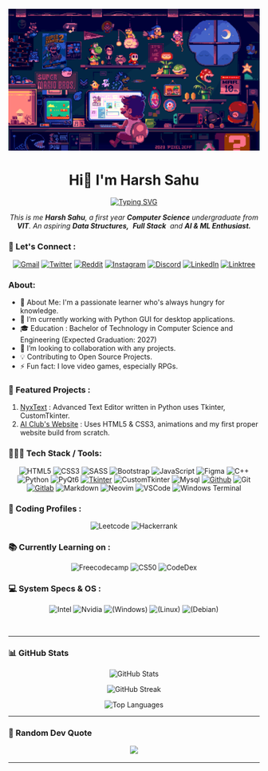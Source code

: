 ![MasterHead](assets/mario.gif)
<h1 align="center">Hi👋 I'm Harsh Sahu</h1>
<p align="center">
<a href="https://git.io/typing-svg"><img src="https://readme-typing-svg.herokuapp.com?font=Fira+Code&pause=1000&center=true&vCenter=true&random=false&width=600&lines=Computer+Science+Undergraduate;Technology+Connoisseur;Aspiring+AI+and+ML+Engineer;Learning+Fullstack+Development" alt="Typing SVG" /></a>

</p>
<p align="center">
<em>
    This is me <b>Harsh Sahu</b>, a first year <b>Computer Science</b> undergraduate from <b>VIT</b></a>.
    An aspiring <b>Data Structures,</b>&nbsp; <b>Full Stack</b>&nbsp; and <b> AI & ML Enthusiast.</b> </em>
  <br>
</p>

### 🌱 Let's Connect :
<div align="center">

[![Gmail](https://img.shields.io/badge/Gmail-D14836?style=for-the-badge&logo=gmail&logoColor=white)](mailto:dev.hashcodes@gmail.com)
[![Twitter](https://img.shields.io/badge/Twitter-1DA1F2?style=for-the-badge&logo=twitter&logoColor=white)](https://twitter.com/hashcodes_)
[![Reddit](https://img.shields.io/badge/Reddit-FF4500?style=for-the-badge&logo=Reddit&logoColor=white)](https://www.reddit.com/user/parazeeknova)
[![Instagram](https://img.shields.io/badge/Instagram-E4405F?style=for-the-badge&logo=instagram&logoColor=white)](https://www.instagram.com/hashcodes_)
[![Discord](https://img.shields.io/badge/Discord-7289DA?style=for-the-badge&logo=discord&logoColor=white)](https://www.discord.com/users/Parazeeknova#0122)
[![LinkedIn](https://img.shields.io/badge/LinkedIn-0077B5?style=for-the-badge&logo=linkedin&logoColor=white)](https://www.linkedin.com/in/hashk/)
[![Linktree](https://img.shields.io/badge/linktree-39E09B?style=for-the-badge&logo=linktree&logoColor=white)](https://linktr.ee/dev.hashk)

</div>

<h3> About: </h3>

- 🌟 About Me: I'm a passionate learner who's always hungry for knowledge.
- 🔭 I’m currently working with Python GUI for desktop applications.
- 🎓 Education : Bachelor of Technology in Computer Science and Engineering (Expected Graduation: 2027)
- 👯 I’m looking to collaboration with any projects.
- 💡 Contributing to Open Source Projects.
- ⚡ Fun fact: I love video games, especially RPGs.
&nbsp;

### 🐥 Featured Projects : 
1. [NyxText](https://github.com/parazeeknova/nyxtext) : Advanced Text Editor written in Python uses Tkinter, CustomTkinter.
2. [AI Club's Website](https://parazeeknova.github.io/AI-Club-Website/) : Uses HTML5 & CSS3, animations and my first proper website build from scratch.

### 🧑🏻‍💻 Tech Stack / Tools: 
<div align="center">

![HTML5](https://img.shields.io/badge/html5-%23E34F26.svg?style=for-the-badge&logo=html5&logoColor=white)
![CSS3](https://img.shields.io/badge/css3-%231572B6.svg?style=for-the-badge&logo=css3&logoColor=white)
![SASS](https://img.shields.io/badge/SASS-hotpink.svg?style=for-the-badge&logo=sass&logoColor=white)
![Bootstrap](https://img.shields.io/badge/Bootstrap-563D7C?style=for-the-badge&logo=bootstrap&logoColor=white)
![JavaScript](https://img.shields.io/badge/JavaScript-F7DF1E?style=for-the-badge&logo=javascript&logoColor=black)
![Figma](https://img.shields.io/badge/Figma-F24E1E?style=for-the-badge&logo=figma&logoColor=white)
![C++](https://img.shields.io/badge/c++-%2300599C.svg?style=for-the-badge&logo=c%2B%2B&logoColor=white)
![Python](https://img.shields.io/badge/Python-14354C?style=for-the-badge&logo=python&logoColor=white)
![PyQt6](https://img.shields.io/badge/Pyqt6-%2319a463.svg?style=for-the-badge&logo=PyQt6&logoColor=white)
[![Tkinter](https://img.shields.io/badge/Tkinter-GUI%20Library-blueviolet?style=for-the-badge&logo=tkinter)](https://docs.python.org/3/library/tkinter.html)
![CustomTkinter](https://img.shields.io/badge/CustomTkinter-GUI%20Library-orange?style=for-the-badge)
![Mysql](https://img.shields.io/badge/MySQL-00000F?style=for-the-badge&logo=mysql&logoColor=white)
[![Github](https://img.shields.io/badge/GitHub-100000?style=for-the-badge&logo=github&logoColor=white)](https://github.com/parazeeknova)
![Git](https://img.shields.io/badge/GIT-E44C30?style=for-the-badge&logo=git&logoColor=white)
[![Gitlab](https://img.shields.io/badge/GitLab-330F63?style=for-the-badge&logo=gitlab&logoColor=white)](https://gitlab.com/parazeeknova)
![Markdown](https://img.shields.io/badge/Markdown-000000?style=for-the-badge&logo=markdown&logoColor=white)
![Neovim](https://img.shields.io/badge/NeoVim-%2357A143.svg?&style=for-the-badge&logo=neovim&logoColor=white)
![VSCode](https://img.shields.io/badge/Visual_Studio_Code-0078D4?style=for-the-badge&logo=visual%20studio%20code&logoColor=white)
![Windows Terminal](https://img.shields.io/badge/windows%20terminal-4D4D4D?style=for-the-badge&logo=windows%20terminal&logoColor=white)
<br>
</div>

### 👀 Coding Profiles : 
<div align="center">

![Leetcode](https://img.shields.io/badge/-LeetCode-FFA116?style=for-the-badge&logo=LeetCode&logoColor=black)
![Hackerrank](https://img.shields.io/badge/-Hackerrank-2EC866?style=for-the-badge&logo=HackerRank&logoColor=white)
</div>

### 📚 Currently Learning on : 
<div align="center">

![Freecodecamp](https://img.shields.io/badge/freecodecamp-27273D?style=for-the-badge&logo=freecodecamp&logoColor=white)
![CS50](https://img.shields.io/badge/CS50-A51C30?style=for-the-badge&logo=cs50&logoColor=white)
![CodeDex](https://img.shields.io/badge/CodeDex-FEDE03?style=for-the-badge&logoColor=white)
</div>

<!-- ### ✨ Freelancing : 
<div align="center">

![Upwork](https://img.shields.io/badge/UpWork-6FDA44?style=for-the-badge&logo=Upwork&logoColor=white)
![Fiverr](https://img.shields.io/badge/fiverr-1DBF73?style=for-the-badge&logo=fiverr&logoColor=white)
</div> -->

### 💻 System Specs & OS : 
<div align="center">

![Intel](https://img.shields.io/badge/Intel-Core_i7_12th-0071C5?style=for-the-badge&logo=intel&logoColor=white)
![Nvidia](https://img.shields.io/badge/NVIDIA-RTX3060-76B900?style=for-the-badge&logo=nvidia&logoColor=white)
![(Windows)](https://img.shields.io/badge/Windows-0078D6?style=for-the-badge&logo=windows&logoColor=white)
![(Linux)](https://img.shields.io/badge/Linux-FCC624?style=for-the-badge&logo=linux&logoColor=black)
![(Debian)](https://img.shields.io/badge/Debian-A81D33?style=for-the-badge&logo=debian&logoColor=white)
</div>
&nbsp;

---
### 📊 GitHub Stats

<div align="center">

![GitHub Stats](https://github-readme-stats.vercel.app/api?username=parazeeknova&theme=dark&hide_border=true&include_all_commits=false&count_private=false)
</div>

<div align="center">

![GitHub Streak](https://github-readme-streak-stats.herokuapp.com/?user=parazeeknova&theme=dark&hide_border=true)
</div>

<div align="center">

![Top Languages](https://github-readme-stats.vercel.app/api/top-langs/?username=parazeeknova&theme=dark&hide_border=true&include_all_commits=false&count_private=false&layout=compact&hide=shell)
</div>

---

### 💭 Random Dev Quote  

<div align="center">

![](https://quotes-github-readme.vercel.app/api?type=horizontal&?border=false&theme=dark&)

</div>

---

<!-- ### ☕ Buy me a Coffee, If you like my work and want to support :
<div align="center">

[![ko-fi](https://img.shields.io/badge/Ko--fi-F16061?style=for-the-badge&logo=ko-fi&logoColor=white)](https://ko-fi.com/J3J0VIXCM)
![ko-fi](https://img.shields.io/badge/PayPal-00457C?style=for-the-badge&logo=paypal&logoColor=white)
</div> -->

